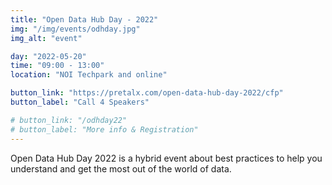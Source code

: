 ```yaml
---
title: "Open Data Hub Day - 2022"
img: "/img/events/odhday.jpg"
img_alt: "event"

day: "2022-05-20"
time: "09:00 - 13:00"
location: "NOI Techpark and online"

button_link: "https://pretalx.com/open-data-hub-day-2022/cfp"
button_label: "Call 4 Speakers"

# button_link: "/odhday22"
# button_label: "More info & Registration"
---
```


Open Data Hub Day 2022 is a hybrid event about best practices to help you understand and get the most out of the world of data.
